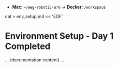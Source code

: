 
- **Mac**: `~/eeg-robotic-arm` → **Docker**: `/workspace`

cat > env_setup.md << 'EOF'
# Environment Setup - Day 1 Completed
... (documentation content) ...
